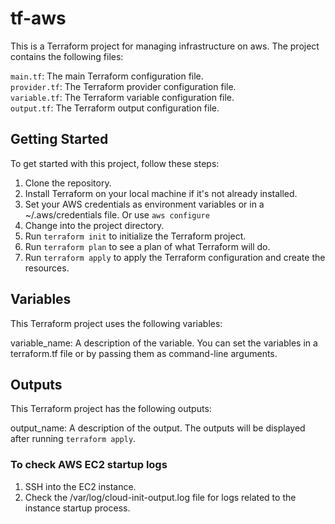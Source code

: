 # tf-aws

This is a Terraform project for managing infrastructure on aws. The project contains the following files:

`main.tf`: The main Terraform configuration file.  
`provider.tf`: The Terraform provider configuration file.  
`variable.tf`: The Terraform variable configuration file.  
`output.tf`: The Terraform output configuration file.  
 
## Getting Started
To get started with this project, follow these steps:

1. Clone the repository.
2. Install Terraform on your local machine if it's not already installed.
3. Set your AWS credentials as environment variables or in a ~/.aws/credentials file. Or use `aws configure` 
4. Change into the project directory.
5. Run `terraform init` to initialize the Terraform project.
6. Run `terraform plan` to see a plan of what Terraform will do.
7. Run `terraform apply` to apply the Terraform configuration and create the resources.

## Variables
This Terraform project uses the following variables:

variable_name: A description of the variable.
You can set the variables in a terraform.tf file or by passing them as command-line arguments.

## Outputs
This Terraform project has the following outputs:

output_name: A description of the output.
The outputs will be displayed after running `terraform apply`.

### To check AWS EC2 startup logs

1. SSH into the EC2 instance.
2. Check the /var/log/cloud-init-output.log file for logs related to the instance startup process.

